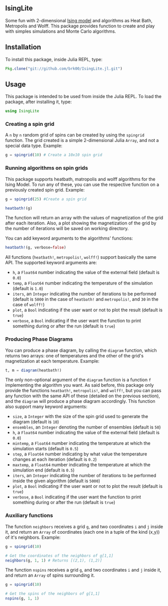 ## IsingLite

Some fun with 2-dimensional [Ising model](https://en.wikipedia.org/wiki/Ising_model) and algorithms as Heat Bath, Metropolis and Wolff. This package provides function to create and play with simples simulations and Monte Carlo algorithms.

## Installation

To install this package, inside Julia REPL, type:

```julia
Pkg.clone("git://github.com/brk00/IsingLite.jl.git")
```

## Usage

This package is intended to be used from inside the Julia REPL. To load the package, after installing it, type:

```julia
using IsingLite
```

### Creating a spin grid

A `n` by `n` random grid of spins can be created by using the `spingrid` function. The grid created is a simple 2-dimensional Julia `Array`, and not a special data type. Example:

```julia
g = spingrid(10) # Create a 10x10 spin grid
```

### Running algorithms on spin grids

This package supports heatbath, matropolis and wolff algorithms for the Ising Model. To run any of these, you can use the respective function on a previously created spin grid. Example:

```julia
g = spingrid(25) #Create a spin grid

heatbath!(g)
```

The function will return an array with the values of magnetization of the grid after each iteration. Also, a plot showing the magnetization of the grid by the number of iterations will be saved on working directory.

You can add keyword arguments to the algorithms' functions:

```julia
heatbath!(g, verbose=false)
```

All functions (`heatbath!`, `metropolis!`, `wolff!`) support basically the same API. The supported keyword arguments are:

- `h`, a `Float64` number indicating the value of the external field (default is `0.0`)
- `temp`, a `Float64` number indicating the temperature of the simulation (default is `1.0`) 
- `iters`, an `Integer` indicating the number of iterations to be performed (default is `5000` in the case of `heatbath!` and `metropolis!`, and `30` in the case of `wolff!`)
- `plot`, a `Bool` indicating if the user want or not to plot the result (default is `true`)
- `verbose`, a `Bool` indicating if the user want the function to print something during or after the run (default is `true`)

### Producing Phase Diagrams

You can produce a phase diagram, by calling the `diagram` function, which returns two arrays: one of temperatures and the other of the grid's magnetization at each temperature. Example:

```julia
t, m = diagram(heatbath!)
```

The only non-optional argument of the `diagram` function is a function `f` implementing the algorithm you want. As said before, this package only provide the functions `heatbath!`, `metropolis!`, and `wolff!`, but you can pass any function with the same API of these (detailed on the previous section), and the `diagram` will produce a phase diagram accordingly. This function also support many keyword arguments:

- `size`, a `Integer` with the size of the spin grid used to generate the diagram (default is `10`)
- `ensembles`, an `Integer` denoting the number of ensembles (default is `50`)
- `h`, a `Float64` number indicating the value of the external field (default is `0.0`)
- `mintemp`, a `Float64` number indicating the temperature at which the simulation starts (default is `0.5`)
- `step`, a `Float64` number indicating by what value the temperature changes at each iteration (default is `0.2`)
- `maxtemp`, a `Float64` number indicating the temperature at which the simulation end (default is `0.5`)
- `iters`, an `Integer` indicating the number of iterations to be performed inside the given algorithm (default is `5000`)
- `plot`, a `Bool` indicating if the user want or not to plot the result (default is `true`)
- `verbose`, a `Bool` indicating if the user want the function to print something during or after the run (default is `true`)

### Auxiliary functions

The function `neighbors` receives a grid `g`, and two coordinates `i` and `j` inside it, and return an `Array` of coordinates (each one in a tuple of the kind (x,y)) of it's neighbors. Example:

```julia
g = spingrid(10)

# Get the coordinates of the neighbors of g[1,1]
neighbors(g, 1, 1) # Returns [(2,1), (1,2)]
```

The function `nspins` receives a grid `g`, and two coordinates `i` and `j` inside it, and return an `Array` of spins surrounding it.

```julia
g = spingrid(10)

# Get the spins of the neighbors of g[1,1]
nspins(g, 1, 1)
```